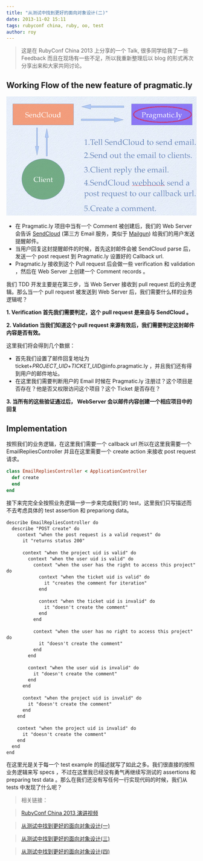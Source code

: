 ```yaml
---
title: "从测试中找到更好的面向对象设计(二)"
date: 2013-11-02 15:11
tags: rubyconf china, ruby, oo, test
author: roy
---
```


<aside class="aside-block">
  <blockquote>
    <p>这是在 RubyConf China 2013 上分享的一个 Talk, 很多同学给我了一些 Feedback 而且在现场有一些不足，所以我重新整理后以 blog 的形式再次分享出来和大家共同讨论。</p>
  </blockquote>
</aside>

## Working Flow of the new feature of pragmatic.ly

![working-flow](/images/working-flow.png)

* 在 Pragmatic.ly 项目中当有一个 Comment 被创建后，我们的 Web Server 会告诉 [SendCloud](http://sendcloud.sohu.com) (第三方 Email 服务，类似于 [Mailgun](http://www.mailgun.com)) 给我们的用户发送提醒邮件。
* 当用户回复这封提醒邮件的时候，首先这封邮件会被 SendCloud parse 后，发送一个 post request 到 Pragmatic.ly 设置好的 Callback url.
* Pragmatic.ly 接收到这个 Pull request 后会做一些 verification 和 validation ，然后在 Web Server 上创建一个 Comment records 。

我们 TDD 开发主要是在第三步，当 Web Server 接收到 pull request 后的业务逻辑。那么当一个 pull request 被发送到 Web Server 后，我们需要什么样的业务逻辑呢？

**1. Verification 首先我们需要判定，这个 pull request 是来自与 SendCloud 。**

**2. Validation 当我们知道这个 pull request 来源有效后，我们需要判定这封邮件内容是否有效。**

这里我们将会得到几个数据：

* 首先我们设置了邮件回复地址为 ticket+*PROJECT_UID*+*TICKET_UID*@info.pragmatic.ly ，并且我们还有得到用户的邮件地址。
* 在这里我们需要判断用户的 Email 时候在 Pragmatic.ly 注册过？这个项目是否存在？他是否又权限访问这个项目？这个 Ticket 是否存在？

**3. 当所有的这些验证通过后， WebServer 会以邮件内容创建一个相应项目中的回复**

## Implementation

按照我们的业务逻辑，在这里我们需要一个 callback url 所以在这里我需要一个 EmailRepliesController 并且在这里需要一个 create action 来接收 post request 请求。

```ruby
class EmailRepliesController < ApplicationController
  def create
  end
end
```

接下来完完全全按照业务逻辑一步一步来完成我们的 test，这里我们只写描述而不去考虑具体的 test assertion 和 prepariong data。

```
describe EmailRepliesController do
  describe "POST create" do
    context "when the post request is a valid request" do
      it "returns status 200"

      context "when the project uid is valid" do
        context "when the user uid is valid" do
          context "when the user has the right to access this project" do
            context "when the ticket uid is valid" do
              it "creates the comment for iteration"
            end

            context "when the ticket uid is invalid" do
              it "doesn't create the comment"
            end
          end

          context "when the user has no right to access this project" do
            it "doesn't create the comment"
          end
        end

        context "when the user uid is invalid" do
          it "doesn't create the comment"
        end
      end

      context "when the project uid is invalid" do
        it "doesn't create the comment"
      end
    end

    context "when the project uid is invalid" do
      it "doesn't create the comment"
    end
  end
end
```

在这里光是关于每一个 test example 的描述就写了如此之多。我们很直接的按照业务逻辑来写 specs ，不过在这里我已经没有勇气再继续写测试的 assertions 和 preparing test data 。那么在我们还没有写任何一行实现代码的时候，我们从 tests 中发现了什么呢？

> 相关链接：

> [RubyConf China 2013 演讲视频](http://www.infoq.com/cn/presentations/with-tests-found-a-better-object-oriented-design)

> [从测试中找到更好的面向对象设计(一)](/discovering-better-oo-design-with-test)

> [从测试中找到更好的面向对象设计(三)](/discovering-better-oo-design-with-test-three)

> [从测试中找到更好的面向对象设计(四)](/discovering-better-oo-design-with-test)
